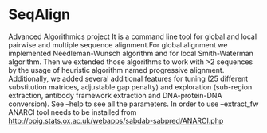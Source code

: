 # SeqAlign
Advanced Algorithmics project
It is a command line tool for global and local pairwise and multiple sequence alignment.For global alignment we implemented Needleman-Wunsch algorithm and for local Smith-Waterman algorithm. Then we extended those algorithms to work with >2 sequences by the usage of heuristic algorithm named progressive alignment. Additionally, we added several additional features for tuning (25 different substitution matrices, adjustable gap penalty) and exploration (sub-region extraction, antibody framework extraction and DNA-protein-DNA conversion). See –help to see all the parameters. In order to use –extract_fw ANARCI tool needs to be installed from http://opig.stats.ox.ac.uk/webapps/sabdab-sabpred/ANARCI.php 

